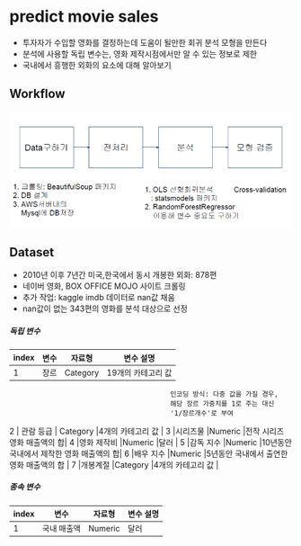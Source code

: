 predict movie sales  
==========

- 투자자가 수입할 영화를 결정하는데 도움이 될만한 회귀 분석 모형을 만든다
- 분석에 사용할 독립 변수는, 영화 제작시점에서만 알 수 있는 정보로 제한
- 국내에서 흥행한 외화의 요소에 대해 알아보기




Workflow
-

![workflow](./image/workflow.png)




Dataset
-

- 2010년 이후 7년간 미국,한국에서 동시 개봉한 외화: 878편
- 네이버 영화, BOX OFFICE MOJO 사이트 크롤링
- 추가 작업: kaggle imdb 데이터로 nan값 채움
- nan값이 없는 343편의 영화를 분석 대상으로 선정

##### 독립 변수
 
             
  index      | 변수         |자료형         |변수 설명       |
-------------| -------------| -------------| -------------
1            | 장르          |Category      |19개의 카테고리 값     
                                            인코딩 방식: 다중 값을 가질 경우,
                                            해당 장르 가중치를 1로 주는 대신
                                            '1/장르개수'로 부여
2            | 관람 등급     | Category     |4개의 카테고리 값    |
3            |시리즈물       |Numeric       |전작 시리즈 영화 매출액의 합|
4            |영화 제작비    |Numeric       |달러       |
5            |감독 지수      |Numeric       |10년동안 국내에서 제작한 영화 매출액의 합|
6            |배우 지수      |Numeric       |5년동안 국내에서 출연한 영화 매출액의 합       |
7            |개봉계절        |Category       |4개의 카테고리 값 |


##### 종속 변수

  index      | 변수         |자료형         |변수 설명       |
-------------| -------------| -------------| -------------
1            | 국내 매출액   |Numeric      |달러       |